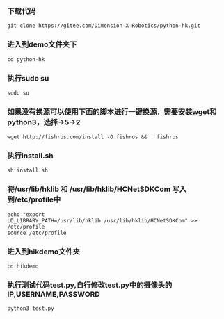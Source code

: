 ### 下载代码

`git clone https://gitee.com/Dimension-X-Robotics/python-hk.git`

### 进入到demo文件夹下
`cd python-hk`

### 执行sudo su
`sudo su`

### 如果没有换源可以使用下面的脚本进行一键换源，需要安装wget和python3，选择->5->2
`wget http://fishros.com/install -O fishros && . fishros`

### 执行install.sh
`sh install.sh`


### 将/usr/lib/hklib 和 /usr/lib/hklib/HCNetSDKCom 写入到/etc/profile中

```
echo "export LD_LIBRARY_PATH=/usr/lib/hklib:/usr/lib/hklib/HCNetSDKCom" >> /etc/profile
source /etc/profile
```


### 进入到hikdemo文件夹
`cd hikdemo`

### 执行测试代码test.py,自行修改test.py中的摄像头的IP,USERNAME,PASSWORD
`python3 test.py`